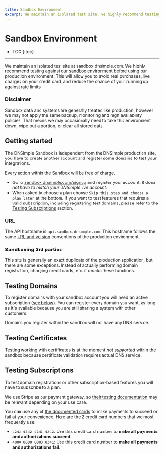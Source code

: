 ```yaml
---
title: Sandbox Environment
excerpt: We maintain an isolated test site, we highly recommend testing against our sandbox environment before using our production environment.
---
```


# Sandbox Environment

* TOC
{:toc}

---

We maintain an isolated test site at [sandbox.dnsimple.com](https://sandbox.dnsimple.com/). We highly recommend testing against our [sandbox environment](https://developer.dnsimple.com/sandbox/) before using our production environment. This will allow you to avoid real purchases, live charges on your credit card, and reduce the chance of your running up against rate limits.

### Disclaimer

Sandbox data and systems are generally treated like production, however we may not apply the same backup, monitoring and high availability policies. That means we may occasionally need to take this environment down, wipe out a portion, or clear all stored data.

## Getting started

The DNSimple Sandbox is independent from the DNSimple production site, you have to create another account and register some domains to test your integrations.

<callout>
Every action within the Sandbox will be free of charge.
</callout>

- Go to [sandbox.dnsimple.com/signup](https://sandbox.dnsimple.com/signup) and register your account. _It does not have to match your DNSimple live account._
- When asked to choose a plan choose `Skip this step and choose a plan later` at the bottom. If you want to test features that requires a valid subscription, including registering test domains, please refer to the [Testing Subscriptions](#testing-subscriptions) section.

### URL

The API hostname is `api.sandbox.dnsimple.com`. This hostname follows the same [URL and version](/overview/#url) conventions of the production environment.

### Sandboxing 3rd parties

This site is generally an exact duplicate of the production application, but there are some exceptions. Instead of actually performing domain registration, charging credit cards, etc. it _mocks_ these functions.


## Testing Domains

To register domains with your sandbox account you will need an active subscription ([see below](#testing-subscriptions)). You can register every domain you want, as long as it's available because you are still sharing a system with other customers.

<callout>
Domains you register within the sandbox will not have any DNS service.
</callout>


## Testing Certificates

Testing working with certificates is at the moment *not supported* within the sandbox because certificate validation requires actual DNS service.


## Testing Subscriptions

To test domain registrations or other subscription-based features you will have to subscribe to a plan.

We use Stripe as our payment gateway, so [their testing documentation](https://stripe.com/docs/testing) may be relevant depending on your use case.

You can use any of [the documented cards](https://stripe.com/docs/testing#cards) to make payments to succeed or fail at your convenience. Here are the 2 credit card numbers that we most frequently use:

- `4242 4242 4242 4242`: Use this credit card number to **make all payments and authorizations succeed**.
- `4000 0000 0000 0341`: Use this credit card number to **make all payments and authorizations fail**.
